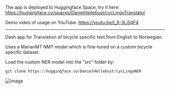 The app is deployed to Huggingface Space, try it here: https://huggingface.co/spaces/DanielHellebust/cycLingoTranslator

Demo video of usage on YouTube: https://youtu.be/I_X-3Li54F4

______________________________________________________________________________

Dash app for Translation of bicycle specific text from English to Norwegian. 

Uses a MarianMT NMT model which is fine-tuned on a custom bicycle specific dataset. 

Load the custom NER model into the "src" folder by:

```python
git clone https://huggingface.co/DanielHellebust/cycLingoNER
```

![image](https://user-images.githubusercontent.com/73568734/226836418-2011c7db-b29a-4d40-b0bf-3021d67ebef9.png)
